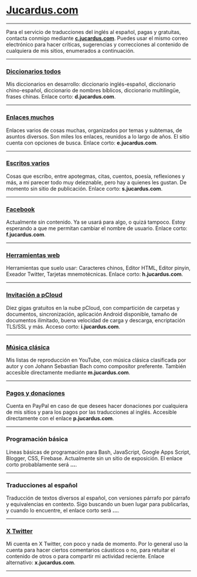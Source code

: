 # [Jucardus.com](https://jucardus.github.io)

---

Para el servicio de traducciones del inglés al español, pagas y gratuitas, contacta conmigo mediante [**c.jucardus.com**](https://c.jucardus.com). Puedes usar el mismo correo electrónico para hacer críticas, sugerencias y correcciones al contenido de cualquiera de mis sitios, enumerados a continuación.

---

### [Diccionarios todos](https://app.box.com/s/w6srug9bmgcs4bzzhj8ep2yk198052kw)

Mis diccionarios en desarrollo: diccionario inglés-español, diccionario chino-español, diccionario de nombres bíblicos, diccionario multilingüe, frases chinas. Enlace corto: **d.jucardus.com**.

---

### [Enlaces muchos](https://enlcs.github.io)

Enlaces varios de cosas muchas, organizados por temas y subtemas, de asuntos diversos. Son miles los enlaces, reunidos a lo largo de años. El sitio cuenta con opciones de busca. Enlace corto: **e.jucardus.com**.

---

### [Escritos varios](https://jucardus.blogspot.com)

Cosas que escribo, entre apotegmas, citas, cuentos, poesía, reflexiones y más, a mi parecer todo muy deleznable, pero hay a quienes les gustan. De momento sin sitio de publicación. Enlace corto: **s.jucardus.com**.

---

### [Facebook](https://www.facebook.com/profile.php?id=61561035651414)

Actualmente sin contenido. Ya se usará para algo, o quizá tampoco. Estoy esperando a que me permitan cambiar el nombre de usuario. Enlace corto: **f.jucardus.com**.

---

### [Herramientas web](https://github.com/jucardus/jucardus.github.io/blob/main/herramientas.md)

Herramientas que suelo usar: Caracteres chinos, Editor HTML, Editor pinyin, Exeador Twitter, Tarjetas mnemotécnicas. Enlace corto: **h.jucardus.com**.

---

### [Invitación a pCloud](https://u.pcloud.com/#page=register&invite=sBID7ZQ96upV)

Diez gigas gratuitos en la nube pCloud, con compartición de carpetas y documentos, sincronización, aplicación Android disponible, tamaño de documentos ilimitado, buena velocidad de carga y descarga, encriptación TLS/SSL y más. Acceso corto: **i.jucardus.com**.

---

### [Música clásica](https://www.youtube.com/@jucardus/playlists)

Mis listas de reproducción en YouTube, con música clásica clasificada por autor y con Johann Sebastian Bach como compositor preferente. También accesible directamente mediante **m.jucardus.com**.

---

### [Pagos y donaciones](https://www.paypal.com/paypalme/jucardus)

Cuenta en PayPal en caso de que desees hacer donaciones por cualquiera de mis sitios y para los pagos por las traducciones al inglés. Accesible directamente con el enlace **p.jucardus.com**.

---

### Programación básica

Líneas básicas de programación para Bash, JavaScript, Google Apps Script, Blogger, CSS, Firebase. Actualmente sin un sitio de exposición. El enlace corto probablamente será **...**.

---

### Traducciones al español

Traducción de textos diversos al español, con versiones párrafo por párrafo y equivalencias en contexto. Sigo buscando un buen lugar para publicarlas, y cuando lo encuentre, el enlace corto será **...**.

---

### [X Twitter](https://x.com/jucardus)

Mi cuenta en X Twitter, con poco y nada de momento. Por lo general uso la cuenta para hacer ciertos comentarios cáusticos o no, para retuitar el contenido de otros o para compartir mi actividad reciente. Enlace alternativo: **x.jucardus.com**.

---

<!--img src="./qr.png" style="display: block; margin: auto;"-->
